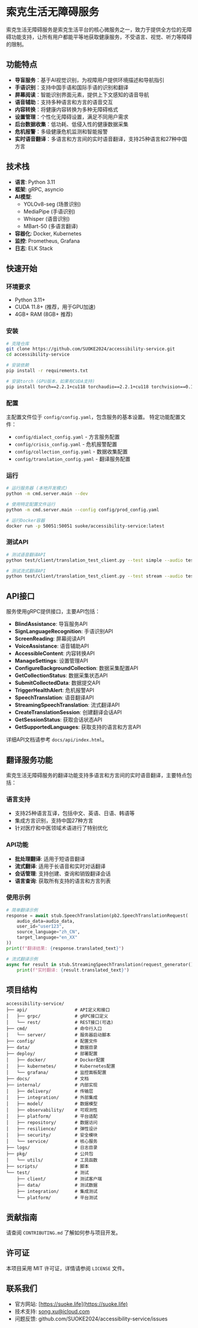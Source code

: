 # 索克生活无障碍服务

索克生活无障碍服务是索克生活平台的核心微服务之一，致力于提供全方位的无障碍功能支持，让所有用户都能平等地获取健康服务，不受语言、视觉、听力等障碍的限制。

## 功能特点

- **导盲服务**：基于AI视觉识别，为视障用户提供环境描述和导航指引
- **手语识别**：支持中国手语和国际手语的识别和翻译
- **屏幕阅读**：智能识别界面元素，提供上下文感知的语音导航
- **语音辅助**：支持多种语言和方言的语音交互
- **内容转换**：将健康内容转换为多种无障碍格式
- **设置管理**：个性化无障碍设置，满足不同用户需求
- **后台数据收集**：低功耗、低侵入性的健康数据采集
- **危机报警**：多级健康危机监测和智能报警
- **实时语音翻译**：多语言和方言间的实时语音翻译，支持25种语言和27种中国方言

## 技术栈

- **语言**: Python 3.11
- **框架**: gRPC, asyncio
- **AI模型**: 
  - YOLOv8-seg (场景识别)
  - MediaPipe (手语识别)
  - Whisper (语音识别)
  - MBart-50 (多语言翻译)
- **容器化**: Docker, Kubernetes
- **监控**: Prometheus, Grafana
- **日志**: ELK Stack

## 快速开始

### 环境要求

- Python 3.11+
- CUDA 11.8+ (推荐，用于GPU加速)
- 4GB+ RAM (8GB+ 推荐)

### 安装

```bash
# 克隆仓库
git clone https://github.com/SUOKE2024/accessibility-service.git
cd accessibility-service

# 安装依赖
pip install -r requirements.txt

# 安装torch (GPU版本，如果有CUDA支持)
pip install torch==2.2.1+cu118 torchaudio==2.2.1+cu118 torchvision==0.17.1+cu118 -f https://download.pytorch.org/whl/cu118/torch_stable.html
```

### 配置

主配置文件位于 `config/config.yaml`，包含服务的基本设置。
特定功能配置文件：
- `config/dialect_config.yaml` - 方言服务配置
- `config/crisis_config.yaml` - 危机报警配置
- `config/collection_config.yaml` - 数据收集配置
- `config/translation_config.yaml` - 翻译服务配置

### 运行

```bash
# 运行服务器 (本地开发模式)
python -m cmd.server.main --dev

# 使用特定配置文件运行
python -m cmd.server.main --config config/prod_config.yaml

# 运行Docker容器
docker run -p 50051:50051 suoke/accessibility-service:latest
```

### 测试API

```bash
# 测试语音翻译API
python test/client/translation_test_client.py --test simple --audio test/data/sample.wav --source_lang zh_CN --target_lang en_XX

# 测试流式翻译API
python test/client/translation_test_client.py --test stream --audio test/data/long_sample.wav
```

## API接口

服务使用gRPC提供接口，主要API包括：

- **BlindAssistance**: 导盲服务API
- **SignLanguageRecognition**: 手语识别API
- **ScreenReading**: 屏幕阅读API
- **VoiceAssistance**: 语音辅助API
- **AccessibleContent**: 内容转换API
- **ManageSettings**: 设置管理API
- **ConfigureBackgroundCollection**: 数据采集配置API
- **GetCollectionStatus**: 数据采集状态API
- **SubmitCollectedData**: 数据提交API
- **TriggerHealthAlert**: 危机报警API
- **SpeechTranslation**: 语音翻译API
- **StreamingSpeechTranslation**: 流式翻译API
- **CreateTranslationSession**: 创建翻译会话API
- **GetSessionStatus**: 获取会话状态API
- **GetSupportedLanguages**: 获取支持的语言和方言API

详细API文档请参考 `docs/api/index.html`。

## 翻译服务功能

索克生活无障碍服务的翻译功能支持多语言和方言间的实时语音翻译，主要特点包括：

### 语言支持

- 支持25种语言互译，包括中文、英语、日语、韩语等
- 集成方言识别，支持中国27种方言
- 针对医疗和中医领域术语进行了特别优化

### API功能

- **批处理翻译**: 适用于短语音翻译
- **流式翻译**: 适用于长语音和实时对话翻译
- **会话管理**: 支持创建、查询和销毁翻译会话
- **语言查询**: 获取所有支持的语言和方言列表

### 使用示例

```python
# 简单翻译示例
response = await stub.SpeechTranslation(pb2.SpeechTranslationRequest(
    audio_data=audio_data,
    user_id="user123",
    source_language="zh_CN",
    target_language="en_XX"
))
print(f"翻译结果: {response.translated_text}")

# 流式翻译示例
async for result in stub.StreamingSpeechTranslation(request_generator()):
    print(f"实时翻译: {result.translated_text}")
```

## 项目结构

```
accessibility-service/
├── api/                  # API定义和接口
│   ├── grpc/             # gRPC接口定义
│   └── rest/             # REST接口(可选)
├── cmd/                  # 命令行入口
│   └── server/           # 服务器启动脚本
├── config/               # 配置文件
├── data/                 # 数据目录
├── deploy/               # 部署配置
│   ├── docker/           # Docker配置
│   ├── kubernetes/       # Kubernetes配置
│   └── grafana/          # 监控面板配置
├── docs/                 # 文档
├── internal/             # 内部实现
│   ├── delivery/         # 传输层
│   ├── integration/      # 外部集成
│   ├── model/            # 数据模型
│   ├── observability/    # 可观测性
│   ├── platform/         # 平台适配
│   ├── repository/       # 数据访问
│   ├── resilience/       # 弹性设计
│   ├── security/         # 安全模块
│   └── service/          # 核心服务
├── logs/                 # 日志目录
├── pkg/                  # 公共包
│   └── utils/            # 工具函数
├── scripts/              # 脚本
└── test/                 # 测试
    ├── client/           # 测试客户端
    ├── data/             # 测试数据
    ├── integration/      # 集成测试
    └── platform/         # 平台测试
```

## 贡献指南

请查阅 `CONTRIBUTING.md` 了解如何参与项目开发。

## 许可证

本项目采用 MIT 许可证，详情请参阅 `LICENSE` 文件。

## 联系我们

- 官方网站: [https://suoke.life](https://suoke.life)
- 技术支持: song.xu@icloud.com
- 问题反馈: github.com/SUOKE2024/accessibility-service/issues 